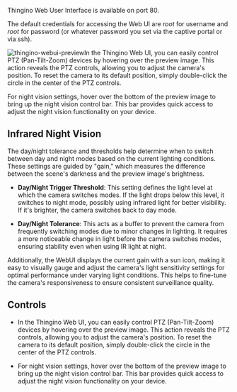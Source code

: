 Thingino Web User Interface is available on port 80. 

The default credentials for accessing the Web UI are _root_ for username and _root_ for password (or whatever password you set via the captive portal or via ssh).

![thingino-webui-preview](https://github.com/themactep/thingino-firmware/assets/37488/51378025-8711-4a24-9056-453777fe8315)In the Thingino Web UI, you can easily control PTZ (Pan-Tilt-Zoom) devices by hovering over the preview image. This action reveals the PTZ controls, allowing you to adjust the camera's position. To reset the camera to its default position, simply double-click the circle in the center of the PTZ controls.

For night vision settings, hover over the bottom of the preview image to bring up the night vision control bar. This bar provides quick access to adjust the night vision functionality on your device.

## Infrared Night Vision

The day/night tolerance and thresholds help determine when to switch between day and night modes based on the current lighting conditions. These settings are guided by "gain," which measures the difference between the scene's darkness and the preview image's brightness.

- **Day/Night Trigger Threshold**: This setting defines the light level at which the camera switches modes. If the light drops below this level, it switches to night mode, possibly using infrared light for better visibility. If it's brighter, the camera switches back to day mode.

- **Day/Night Tolerance**: This acts as a buffer to prevent the camera from frequently switching modes due to minor changes in lighting. It requires a more noticeable change in light before the camera switches modes, ensuring stability even when using IR light at night.

Additionally, the WebUI displays the current gain with a sun icon, making it easy to visually gauge and adjust the camera's light sensitivity settings for optimal performance under varying light conditions. This helps to fine-tune the camera's responsiveness to ensure consistent surveillance quality.

## Controls  

- In the Thingino Web UI, you can easily control PTZ (Pan-Tilt-Zoom) devices by hovering over the preview image. This action reveals the PTZ controls, allowing you to adjust the camera's position. To reset the camera to its default position, simply double-click the circle in the center of the PTZ controls.

- For night vision settings, hover over the bottom of the preview image to bring up the night vision control bar. This bar provides quick access to adjust the night vision functionality on your device.